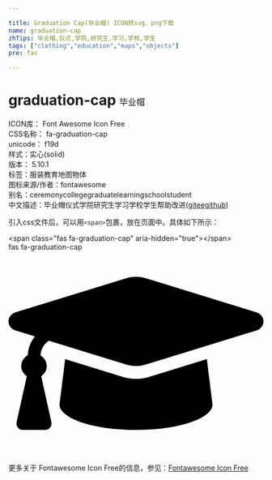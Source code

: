 ```yaml
---

title: Graduation Cap(毕业帽) ICON转svg、png下载
name: graduation-cap
zhTips: 毕业帽,仪式,学院,研究生,学习,学校,学生
tags: ["clothing","education","maps","objects"]
pre: fas

---
```


# graduation-cap  <small style="font-size: 60%;font-weight: 100">毕业帽</small>


<div class="detail-page">
<p>
<span>
ICON库：
<span class="badge-secondary badge">Font Awesome Icon Free</span> 
</span>
<br/>
<span>
CSS名称：
<span class="badge-secondary badge">fa-graduation-cap</span> 
</span>
<br/>
<span>
unicode：
<span class="badge-secondary badge">f19d</span> 
<copy-btn content='f19d' btn-title=""></copy-btn>
<copy-btn :content='String.fromCodePoint(parseInt("f19d", 16))' btn-title="复制U"></copy-btn>
</span><br/><span>样式：<span class="badge-light badge">实心(solid)</span></span>
<br/>
<span>
版本：
<span class="badge-secondary badge">5.10.1</span> 
</span><br/><span>标签：<span class="badge-light badge"><router-link to="/tags/clothing.html">服装</router-link></span><span class="badge-light badge"><router-link to="/tags/education.html">教育</router-link></span><span class="badge-light badge"><router-link to="/tags/maps.html">地图</router-link></span><span class="badge-light badge"><router-link to="/tags/objects.html">物体</router-link></span></span>
<br/>
<span>图标来源/作者：<span class="badge-light badge">fontawesome</span></span> 
<br/>
<span>别名：<span class="badge-light badge">ceremony</span><span class="badge-light badge">college</span><span class="badge-light badge">graduate</span><span class="badge-light badge">learning</span><span class="badge-light badge">school</span><span class="badge-light badge">student</span></span><br/><span class="zh-detail">中文描述：<span class="badge-primary badge">毕业帽</span><span class="badge-primary badge">仪式</span><span class="badge-primary badge">学院</span><span class="badge-primary badge">研究生</span><span class="badge-primary badge">学习</span><span class="badge-primary badge">学校</span><span class="badge-primary badge">学生</span><span class="help-link"><span>帮助改进</span>(<a href="https://gitee.com/liuwave/icon-helper/edit/master/json/fontawesome/solid/graduation-cap.json" target="_blank" rel="noopener noreferrer">gitee</a><a href="https://github.com/liuwave/icon-helper/edit/master/json/fontawesome/solid/graduation-cap.json" target="_blank" rel="noopener noreferrer">github</a></span>)</span><br/>
</p>
</div>
<div class="alert alert-dark">
  <i class="fas fa-graduation-cap fa-xs"></i>
  <i class="fas fa-graduation-cap fa-sm"></i>
  <i class="fas fa-graduation-cap fa-lg"></i>
  <i class="fas fa-graduation-cap fa-2x"></i>
  <i class="fas fa-graduation-cap fa-3x"></i>
  <i class="fas fa-graduation-cap fa-5x"></i>
  <i class="fas fa-graduation-cap fa-7x"></i>
</div>
<div>
  <p>引入css文件后，可以用<code>&lt;span&gt;</code>包裹，放在页面中。具体如下所示：    
  </p>
  <div class="alert alert-primary" style="font-size: 14px">
    &lt;span class="fas fa-graduation-cap" aria-hidden="true"&gt;&lt;/span&gt;
    <copy-btn content='<span class="fas fa-graduation-cap" aria-hidden="true"></span>'></copy-btn>
  </div>
  <div class="alert alert-secondary">
    <i class="fas fa-graduation-cap"
    style="font-size: 24px"
    aria-hidden="true"></i> fas fa-graduation-cap
    <copy-btn content="fas fa-graduation-cap" btn-title="复制图标名称"></copy-btn>
  </div>
</div>
<div id="svg" class="svg-wrap">
<svg xmlns="http://www.w3.org/2000/svg" viewBox="0 0 640 512"><path d="M622.34 153.2L343.4 67.5c-15.2-4.67-31.6-4.67-46.79 0L17.66 153.2c-23.54 7.23-23.54 38.36 0 45.59l48.63 14.94c-10.67 13.19-17.23 29.28-17.88 46.9C38.78 266.15 32 276.11 32 288c0 10.78 5.68 19.85 13.86 25.65L20.33 428.53C18.11 438.52 25.71 448 35.94 448h56.11c10.24 0 17.84-9.48 15.62-19.47L82.14 313.65C90.32 307.85 96 298.78 96 288c0-11.57-6.47-21.25-15.66-26.87.76-15.02 8.44-28.3 20.69-36.72L296.6 284.5c9.06 2.78 26.44 6.25 46.79 0l278.95-85.7c23.55-7.24 23.55-38.36 0-45.6zM352.79 315.09c-28.53 8.76-52.84 3.92-65.59 0l-145.02-44.55L128 384c0 35.35 85.96 64 192 64s192-28.65 192-64l-14.18-113.47-145.03 44.56z"/></svg>
</div>
<detail full-name='fa-graduation-cap'></detail>
    
<div><p>更多关于  Fontawesome Icon Free的信息，参见：<a target="_blank" href="https://iconhelper.cn/fontawesome.html">Fontawesome Icon Free</a>
</p></div>

